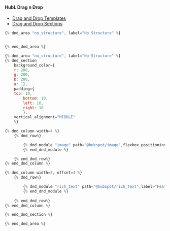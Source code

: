 #### HubL Drag n Drop
- [Drag and Drop Templates](https://developers.hubspot.com/docs/cms/building-blocks/templates/drag-and-drop-templates)
- [Drag and Drop Sections](https://developers.hubspot.com/docs/cms/building-blocks/templates/drag-and-drop-areas)


```js
{% dnd_area "no_structure", label="No Structure" %}


{% end_dnd_area %}
```


```js
{% dnd_area "no_structure", label="No Structure" %}
{% dnd_section 
    background_color={
    r: 200,
    g: 200,
    b: 200,
    a: 1},
    padding={
    top: 10,
        bottom: 10,
        left: 10,
        right: 10
        },
    vertical_alignment="MIDDLE"
    %}

{% dnd_column width=4 %}
    {% dnd_row%}

        {% dnd_module "image" path="@hubspot/image",flexbox_positioning='MIDDLE_CENTTER', label="Featured Image" %}
        {% end_dnd_module %}

    {% end_dnd_row%}
{% end_dnd_column %}

{% dnd_column width=8, offset=4 %}
    {% dnd_row%}

        {% dnd_module "rich_text" path="@hubspot/rich_text",label="Featured Text" %}
        {% end_dnd_module %}
    
    {% end_dnd_row%}
{% end_dnd_column %}

{% end_dnd_section %}

{% end_dnd_area %}

```    
